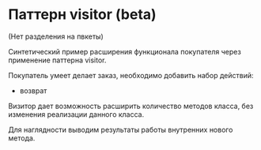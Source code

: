 # Паттерн visitor (beta)
(Нет разделения на пвкеты)

Синтетический пример расширения функционала покупателя через применение паттерна visitor.

Покупатель умеет делает заказ, необходимо добавить набор действий:
- возврат

Визитор дает возможность расширить количество методов класса, без изменения реализации данного класса.

Для наглядности выводим результаты работы внутренних нового метода.
